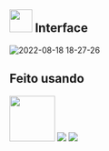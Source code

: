 ## <img src='https://user-images.githubusercontent.com/78568759/185500398-d85f00a2-8503-4dec-84bf-a9b057f5c863.png' width='40px'> Interface 
![2022-08-18 18-27-26](https://user-images.githubusercontent.com/78568759/185499327-69e14779-62de-4e40-a8a0-d77e98dbba21.gif)
## Feito usando

<img src="https://user-images.githubusercontent.com/78568759/185504679-94a9cd91-97cc-4a7e-bc5e-d4a94de52047.png" width='80px' >
<img src="https://user-images.githubusercontent.com/78568759/185504529-558e93f7-50a8-45be-bbfb-f2301f15380d.png"  >
<img src="https://user-images.githubusercontent.com/78568759/185504517-3d21ed41-a281-44fb-a97b-ba4c3da1fa87.png">

